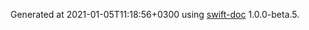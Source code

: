 Generated at 2021-01-05T11:18:56+0300 using [swift-doc](https://github.com/SwiftDocOrg/swift-doc) 1.0.0-beta.5.
